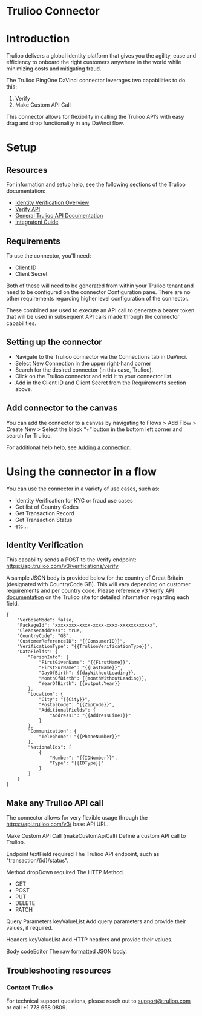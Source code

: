 # Trulioo Connector

# Introduction

Trulioo delivers a global identity platform that gives you the agility, ease and efficiency to onboard the right customers anywhere in the world while minimizing costs and mitigating fraud.

The Trulioo PingOne DaVinci connector leverages two capabilities to do this:
1. Verify
2. Make Custom API Call

This connector allows for flexibility in calling the Trulioo API’s with easy drag and drop functionality in any DaVinci flow.

# Setup


## Resources

For information and setup help, see the following sections of the Trulioo documentation:
* [Identity Verification Overview](https://developer.trulioo.com/docs/identity-verification)
* [Verify API](https://developer.trulioo.com/reference/post_v3-verifications-verify)
* [General Trulioo API Documentation](https://developer.trulioo.com/reference/trulioo-normalized-api-intro)
* [Integratoni Guide](https://developer.trulioo.com/docs/integration-guide)

## Requirements

To use the connector, you'll need:

* Client ID
* Client Secret

Both of these will need to be generated from within your Trulioo tenant and need to be configured on the connector Configuration pane. There are no other requirements regarding higher level configuration of the connector.

These combined are used to execute an API call to generate a bearer token that will be used in subsequent API calls made through the connector capabilities.


## Setting up the connector
* Navigate to the Trulioo connector via the Connections tab in DaVinci.
* Select New Connection in the upper right-hand corner
* Search for the desired connector (in this case, Trulioo).
* Click on the Trulioo connector and add it to your connector list.
* Add in the Client ID and Client Secret from the Requirements section above.



## Add connector to the canvas

You can add the connector to a canvas by navigating to Flows > Add Flow > Create New  > Select the black “+” button in the bottom left corner and search for Trulioo. 

For additional help help, see [Adding a connection](https://docs.google.com/document/d/1Sc9tD5tn9dl79qOWup0k3eKk5hrNVI8lZPAdm8loeiA/edit#).


# Using the connector in a flow

You can use the connector in a variety of use cases, such as:

* Identity Verification for KYC or fraud use cases
* Get list of Country Codes
* Get Transaction Record
* Get Transaction Status
* etc… 

## Identity Verification

This capability sends a POST to the Verify endpoint: https://api.trulioo.com/v3/verifications/verify

A sample JSON body is provided below for the country of Great Britain (designated with CountryCode GB). This will vary depending on customer requirements and per country code. Please reference [v3 Verify API documentation](https://developer.trulioo.com/reference/post_v3-verifications-verify) on the Trulioo site for detailed information regarding each field.

```
{
    "VerboseMode": false,
    "PackageId": "xxxxxxxx-xxxx-xxxx-xxxx-xxxxxxxxxxxx",
    "CleansedAddress": true,
    "CountryCode": "GB",
    "CustomerReferenceID": "{{ConsumerID}}",
    "VerificationType": "{{TruliooVerificationType}}",
    "DataFields": {
        "PersonInfo": {
            "FirstGivenName": "{{FirstName}}",
            "FirstSurName": "{{LastName}}",
            "DayOfBirth": {{dayWithoutLeading}},
            "MonthOfBirth": {{monthWithoutLeading}},
            "YearOfBirth": {{output.Year}}
        },
        "Location": {
            "City": "{{City}}",
            "PostalCode": "{{ZipCode}}",
            "AdditionalFields": {
                "Address1": "{{AddressLine1}}"
            }
        },
        "Communication": {
            "Telephone": "{{PhoneNumber}}"
        },
        "NationalIds": [
            {
                "Number": "{{IDNumber}}",
                "Type": "{{IDType}}"
            }
        ]
    }
}
```


## Make any Trulioo API call
The connector allows for very flexible usage through the https://api.trulioo.com/v3/ base API URL. 

Make Custom API Call (makeCustomApiCall)
Define a custom API call to Trulioo.

Endpoint textField required
The Trulioo API endpoint, such as "transaction/{id}/status".


Method dropDown required
The HTTP Method.

* GET
* POST
* PUT
* DELETE
* PATCH

Query Parameters keyValueList
Add query parameters and provide their values, if required.

Headers keyValueList
Add HTTP headers and provide their values.

Body codeEditor
The raw formatted JSON body.


## Troubleshooting resources


### Contact Trulioo

For technical support questions, please reach out to support@trulioo.com or call +1 778 658 0809.
